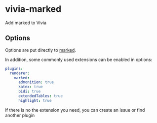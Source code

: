 # vivia-marked
Add marked to Vivia

## Options
Options are put directly to [marked](https://marked.js.org/using_advanced#options).

In addition, some commonly used extensions can be enabled in options:
```yaml
plugins:
  renderer:
    marked:
      admonition: true
      katex: true
      bidi: true
      extendedTables: true
      highlight: true
```
If there is no the extension you need, you can create an issue or find another plugin
